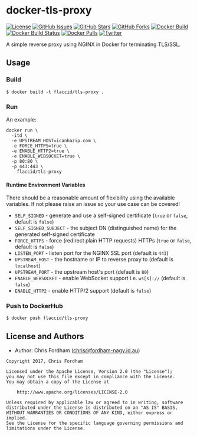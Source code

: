 # docker-tls-proxy

[![License][badge-license]][apache2]
[![GitHub Issues][badge-gh-issues]][gh-issues]
[![GitHub Stars][badge-gh-stars]][gh-stars]
[![GitHub Forks][badge-gh-forks]][gh-forks]
[![Docker Build][badge-docker-build]][docker-builds]
[![Docker Build Status][badge-docker-build-status]][docker-builds]
[![Docker Pulls][badge-docker-pulls]][docker-hub]
[![Twitter][badge-twitter]][tweet]

A simple reverse proxy using NGINX in Docker for terminating TLS/SSL.

## Usage

### Build

    $ docker build -t flaccid/tls-proxy .

### Run

An example:

```
docker run \
  -itd \
  -e UPSTREAM_HOST=icanhazip.com \
  -e FORCE_HTTPS=true \
  -e ENABLE_HTTP2=true \
  -e ENABLE_WEBSOCKET=true \
  -p 80:80 \
  -p 443:443 \
    flaccid/tls-proxy
```

#### Runtime Environment Variables

There should be a reasonable amount of flexibility using the available variables. If not please raise an issue so your use case can be covered!

- `SELF_SIGNED` - generate and use a self-signed certificate (`true` or `false`, default is `false`)
- `SELF_SIGNED_SUBJECT` - the subject DN (distinguished name) for the generated self-signed certificate
- `FORCE_HTTPS` - force (redirect plain HTTP requests) HTTPs (`true` or `false`, default is `false`)
- `LISTEN_PORT` - listen port for the NGINX SSL port (default is `443`)
- `UPSTREAM_HOST` - the hostname or IP to reverse proxy to (default is `localhost`)
- `UPSTREAM_PORT` - the upstream host's port (default is `80`)
- `ENABLE_WEBSOCKET` - enable WebSocket support i.e. `ws[s]://` (default is `false`)
- `ENABLE_HTTP2` - enable HTTP/2 support (default is `false`)

### Push to DockerHub

    $ docker push flaccid/tls-proxy

License and Authors
-------------------
- Author: Chris Fordham (<chris@fordham-nagy.id.au>)

```text
Copyright 2017, Chris Fordham

Licensed under the Apache License, Version 2.0 (the "License");
you may not use this file except in compliance with the License.
You may obtain a copy of the License at

    http://www.apache.org/licenses/LICENSE-2.0

Unless required by applicable law or agreed to in writing, software
distributed under the License is distributed on an "AS IS" BASIS,
WITHOUT WARRANTIES OR CONDITIONS OF ANY KIND, either express or implied.
See the License for the specific language governing permissions and
limitations under the License.
```

[badge-license]: https://img.shields.io/badge/license-Apache%202-blue.svg
[badge-gh-issues]: https://img.shields.io/github/issues/flaccid/docker-tls-proxy.svg
[badge-gh-forks]: https://img.shields.io/github/forks/flaccid/docker-tls-proxy.svg
[badge-gh-stars]: https://img.shields.io/github/stars/flaccid/docker-tls-proxy.svg
[badge-docker-build]: https://img.shields.io/docker/automated/flaccid/tls-proxy.svg
[badge-docker-build-status]: https://img.shields.io/docker/build/flaccid/tls-proxy.svg
[badge-docker-pulls]: https://img.shields.io/docker/pulls/flaccid/tls-proxy.svg
[badge-twitter]: https://img.shields.io/twitter/url/https/github.com/flaccid/docker-tls-proxy.svg?style=social
[gh-issues]: https://github.com/flaccid/docker-tls-proxy/issues
[gh-stars]: https://github.com/flaccid/docker-tls-proxy/stargazers
[gh-forks]: https://github.com/flaccid/docker-tls-proxy/network
[docker-builds]: https://hub.docker.com/r/flaccid/tls-proxy/builds/
[docker-hub]: https://registry.hub.docker.com/u/flaccid/tls-proxy/
[apache2]: https://www.apache.org/licenses/LICENSE-2.0
[tweet]: https://twitter.com/intent/tweet?text=check%20out%20https://goo.gl/KS5vis&url=%5Bobject%20Object%5D
